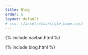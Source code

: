 ```yaml
---
title: Blog
order: 5
layout: default
# css: [/assets/css/style_home.css]
---
```


{% include navbar.html %}
<div class="spacer-small"></div>
{% include blog.html %}
